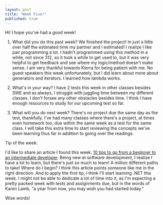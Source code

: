 ```yaml
---
layout: post
title: "Week Five!"
published: true
---
```

Hi! I hope you've had a good week!

1. What did you do this past week?
	We finished the project! In just a little over half the estimated time my partner and I estimated! I realize I like pair programming a lot. I hadn't programmed using this method in a while, not since 312, so it took a while to get used to, but it was very helpful to get feedback and see where my logic/method doesn't make sense. I am very thankful towards Kierra for being patient with me. No guest speakers this week unfortunately, but I did learn about more about generators and iterators. I learned how lambda works.
	

2. What's in your way?
	I have 2 tests this week in other classes besides SWE and as always, I struggle with juggling time between my different classes. I don't forsee any other obstacles besides time. I think I have enough resources to study for our upcoming test so far. 

3. What will you do next week?
	There's no project due the same day as the test, thankfully. I've had many classes where there's a project, at times even homework too, due within the same week as a test for the same class. I will take this extra time to start reviewing the concepts we've been learning thus far in addition to going over the readings. 
	

Tip of the week: 

I'd like to share an article I found this week: [10 tips to go from a beginner to an intermediate developer]("http://www.techrepublic.com/blog/software-engineer/10-tips-to-go-from-a-beginner-to-an-intermediate-developer/"). Being new at software development, I realize I have a lot to learn, but there's just so much to learn! A million different paths to take! Where do I begin? I think this article points someone like me in the right direction. And to apply the first tip, I think I'll start learning .NET this week. I might not be able to dedicate a lot of time into it, as I'm expecting a pretty packed week with tests and assignments due, but in the words of Karen Lamb, "a year from now, you may wish you had started today."

Wise words!
